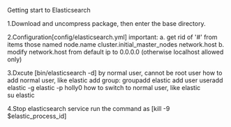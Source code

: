 Getting start to Elasticsearch

1.Download and uncompress package, then enter the base directory.

2.Configuration[config/elasticsearch.yml]
  important:
    a. get rid of '#' from items those named 
      node.name
      cluster.initial_master_nodes
      network.host
    b. modify network.host from default ip to 0.0.0.0 (otherwise localhost allowed only)

3.Dxcute [bin/elasticsearch -d] by normal user, cannot be root user 
  how to add normal user, like elastic
    add group: groupadd elastic
    add user useradd elastic -g elastic -p holly0
  how to switch to normal user, like elastic  
    su elastic
 
4.Stop elasticsearch service
  run the command as [kill -9 $elastic_process_id]
